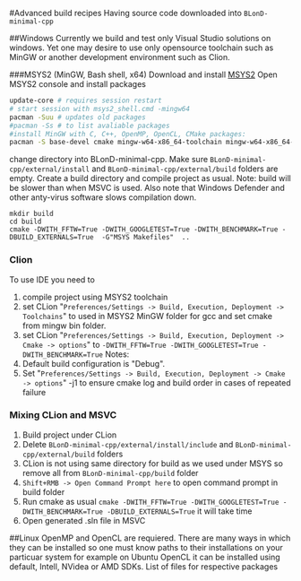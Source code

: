 #Advanced build recipes
Having source code downloaded into `BLonD-minimal-cpp`

##Windows
Currently we build and test only Visual Studio solutions on windows. Yet one may desire to use only opensource
toolchain such as MinGW or another development environment such as Clion.

###MSYS2 (MinGW, Bash shell, x64)
Download and install [MSYS2](https://sourceforge.net/projects/msys2/)
Open MSYS2 console and install packages
```bash
update-core # requires session restart
# start session with msys2_shell.cmd -mingw64
pacman -Suu # updates old packages
#pacman -Ss # to list avaliable packages
#install MinGW with C, C++, OpenMP, OpenCL, CMake packages:
pacman -S base-devel cmake mingw-w64-x86_64-toolchain mingw-w64-x86_64-opencl-headers mingw-w64-x86_64-cmake
```
change directory into BLonD-minimal-cpp.
Make sure `BLonD-minimal-cpp/external/install` and `BLonD-minimal-cpp/external/build` folders are empty.
Create a build directory and compile project as usual. Note: build will be slower than when MSVC is used. Also note that
Windows Defender and other anty-virus software slows compilation down.
```
mkdir build
cd build
cmake -DWITH_FFTW=True -DWITH_GOOGLETEST=True -DWITH_BENCHMARK=True -DBUILD_EXTERNALS=True  -G"MSYS Makefiles"  ..
```

### Clion
To use IDE you need to
1. compile project using MSYS2 toolchain
2. set CLion "`Preferences/Settings -> Build, Execution, Deployment -> Toolchains`" to used in MSYS2 MinGW folder for gcc
 and set cmake from mingw bin folder.
3. set CLion "`Preferences/Settings -> Build, Execution, Deployment -> Cmake -> options`" to
`-DWITH_FFTW=True -DWITH_GOOGLETEST=True -DWITH_BENCHMARK=True`
Notes:
1. Default build configuration is "Debug".
2. Set "`Preferences/Settings -> Build, Execution, Deployment -> Cmake -> options`" -j1 to ensure cmake log and build
order in cases of repeated failure

### Mixing CLion and MSVC
1. Build project under CLion
2. Delete `BLonD-minimal-cpp/external/install/include` and `BLonD-minimal-cpp/external/build` folders
3. CLion is not using same directory for build as we used under MSYS so remove all from  `BLonD-minimal-cpp/build`
folder
4. `Shift+RMB -> Open Command Prompt here` to open command prompt in build folder
5. Run cmake as usual `cmake -DWITH_FFTW=True -DWITH_GOOGLETEST=True -DWITH_BENCHMARK=True -DBUILD_EXTERNALS=True` it
will take time
6. Open generated .sln file in MSVC

##Linux
OpenMP and OpenCL are requiered. There are many ways in which they can be installed so one must know paths to
their installations on your particuar system for example on Ubuntu OpenCL it can be installed using default, Intell,
NVidea or AMD SDKs. List of files for respective packages
